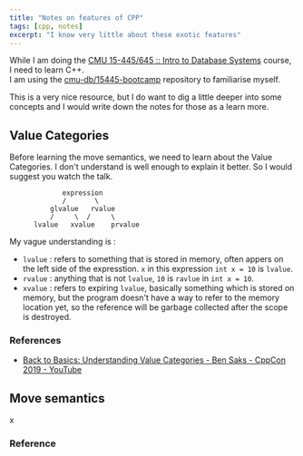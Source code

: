 ```yaml
---
title: "Notes on features of CPP"
tags: [cpp, notes]
excerpt: "I know very little about these exotic features"
---
```


While I am doing the [CMU 15-445/645 :: Intro to Database Systems](https://15445.courses.cs.cmu.edu/) course, 
I need to learn C++.   
I am using the [cmu-db/15445-bootcamp](https://github.com/cmu-db/15445-bootcamp "A basic introduction to coding in modern C++") repository to familiarise myself.

This is a very nice resource, but I do want to dig a little deeper into some concepts and I would write down 
the notes for those as a learn more. 


## Value Categories
Before learning the move semantics, we need to learn about the Value Categories.
I don't understand is well enough to explain it better. So I would suggest you watch the talk.

```
             expression
             /       \
          glvalue   rvalue
          /     \  /     \
      lvalue   xvalue    prvalue
```

My vague understanding is :
* `lvalue` : refers to something that is stored in memory, often appers on the left side of the expresstion.
`x` in this expression `int x = 10` is `lvalue`.  
* `rvalue` : anything that is not `lvalue`, `10` is `ravlue` in `int x = 10`.  
* `xvalue` : refers to expiring `lvalue`, basically something which is stored on memory, but the program doesn't have a way
to refer to the memory location yet, so the reference will be garbage collected after the scope is destroyed.  

### References
* [Back to Basics: Understanding Value Categories - Ben Saks - CppCon 2019 - YouTube](https://www.youtube.com/watch?v=XS2JddPq7GQ)

## Move semantics
x

### Reference
